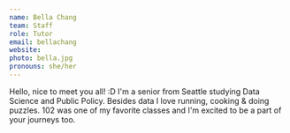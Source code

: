 ```yaml
---
name: Bella Chang
team: Staff
role: Tutor
email: bellachang
website: 
photo: bella.jpg
pronouns: she/her
---
```


Hello, nice to meet you all! :D I'm a senior from Seattle studying Data Science and Public Policy. Besides data I love running, cooking & doing puzzles. 102 was one of my favorite classes and I'm excited to be a part of your journeys too. 